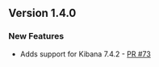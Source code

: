 ## Version 1.4.0

### New Features

* Adds support for Kibana 7.4.2 - [PR #73](https://github.com/opendistro-for-elasticsearch/index-management-kibana-plugin/pull/73)


 
